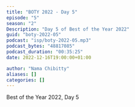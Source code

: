 ```yaml
---
title: "BOTY 2022 - Day 5"
episode: "5"
season: "2"
Description: "Day 5 of Best of the Year 2022"
guid: "boty-2022-05"
podcast: "isp/boty-2022-05.mp3"
podcast_bytes: "48817085"
podcast_duration: "00:35:25"
date: 2022-12-16T19:00:00+01:00

author: "Nama Chibitty"
aliases: []
categories: []
---
```


Best of the Year 2022, Day 5